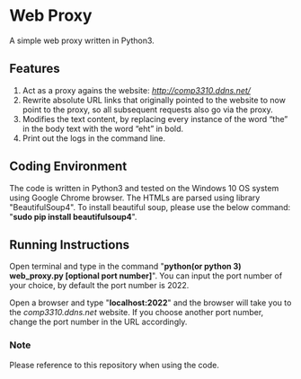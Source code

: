 # Web Proxy
A simple web proxy written in Python3.

## Features

1. Act as a proxy agains the website: *http://comp3310.ddns.net/*
2. Rewrite absolute URL links that originally pointed to the website to now point to the proxy, so all subsequent requests also go via the proxy.
3. Modifies the text content, by replacing every instance of the word “the” in the body text with the word “eht” in bold.
4. Print out the logs in the command line.

## Coding Environment

The code is written in Python3 and tested on the Windows 10 OS system using Google Chrome browser. The HTMLs are parsed using library "BeautifulSoup4". To install beautiful soup, please use the below command: "**sudo pip install beautifulsoup4**".
  
## Running Instructions

Open terminal and type in the command "**python(or python 3) web_proxy.py [optional port number]**". You can input the port number of your choice, by default the port number is 2022. 

Open a browser and type "**localhost:2022**" and the browser will take you to the *comp3310.ddns.net* website. If you choose another port number, change the port number in the URL accordingly. 

### Note
Please reference to this repository when using the code. 
